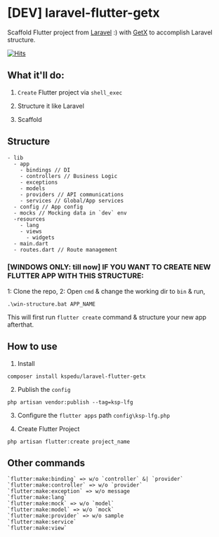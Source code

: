 # [DEV] laravel-flutter-getx
Scaffold Flutter project from [Laravel](https://laravel.com) :) with [GetX](https://pub.dev/packages/get) to accomplish Laravel structure.

[![Hits](https://hits.seeyoufarm.com/api/count/incr/badge.svg?url=https%3A%2F%2Fgithub.com%2FAnandPilania%2Flaravel-flutter-getx&count_bg=%23FF3863&title_bg=%232C3E50&icon=&icon_color=%23E7E7E7&title=HITS&edge_flat=false)](https://hits.seeyoufarm.com)

## What it'll do:
1. `Create` Flutter project via `shell_exec`

2. Structure it like Laravel

3. Scaffold


## Structure
```
- lib
  - app
    - bindings // DI
    - controllers // Business Logic
    - exceptions
    - models
    - providers // API communications
    - services // Global/App services
  - config // App config
  - mocks // Mocking data in `dev` env
  -resources
    - lang
    - views
      - widgets
  - main.dart
  - routes.dart // Route management
```

### [WINDOWS ONLY: till now] IF YOU WANT TO CREATE NEW FLUTTER APP WITH THIS STRUCTURE:
1: Clone the repo,
2: Open `cmd` & change the working dir to `bin` & run,
```
.\win-structure.bat APP_NAME
```
This will first run `flutter create` command & structure your new app afterthat.

## How to use
1. Install
```
composer install kspedu/laravel-flutter-getx
```

2. Publish the `config`
```
php artisan vendor:publish --tag=ksp-lfg
```

3. Configure the `flutter apps` path `config\ksp-lfg.php`

4. Create Flutter Project
```
php artisan flutter:create project_name
```

## Other commands
```
`flutter:make:binding` => w/o `controller` &| `provider`
`flutter:make:controller` => w/o `provider`
`flutter:make:exception` => w/o message
`flutter:make:lang`
`flutter:make:mock` => w/o `model`
`flutter:make:model` => w/o `mock`
`flutter:make:provider` => w/o sample
`flutter:make:service`
`flutter:make:view`
```

